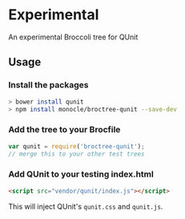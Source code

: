 # Experimental

An experimental Broccoli tree for QUnit

## Usage

### Install the packages

```bash
> bower install qunit
> npm install monocle/broctree-qunit --save-dev
```

### Add the tree to your Brocfile

```javascript
var qunit = require('broctree-qunit');
// merge this to your other test trees
```

### Add QUnit to your testing index.html

```html
<script src="vendor/qunit/index.js"></script>
```

This will inject QUnit's `qunit.css` and `qunit.js`.
